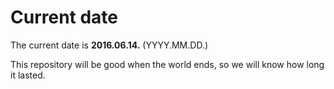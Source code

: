 # Current date

The current date is **2016.06.14.** (YYYY.MM.DD.)

This repository will be good when the world ends, so we will know how long it lasted.